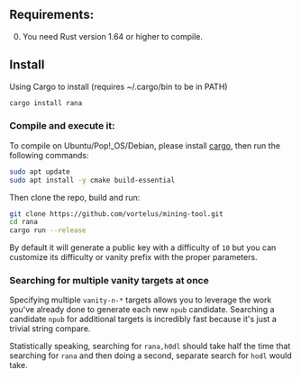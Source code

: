 ## Requirements:

0. You need Rust version 1.64 or higher to compile.

## Install

Using Cargo to install (requires ~/.cargo/bin to be in PATH)

```bash
cargo install rana
```

### Compile and execute it:

To compile on Ubuntu/Pop!\_OS/Debian, please install [cargo](https://www.rust-lang.org/tools/install), then run the following commands:

```bash
sudo apt update
sudo apt install -y cmake build-essential
```

Then clone the repo, build and run:

```bash
git clone https://github.com/vortelus/mining-tool.git
cd rana
cargo run --release
```

By default it will generate a public key with a difficulty of `10` but you can customize its difficulty or vanity prefix with the proper parameters.

### Searching for multiple vanity targets at once

Specifying multiple `vanity-n-*` targets allows you to leverage the work you've already done to generate each new `npub` candidate. Searching a candidate `npub` for additional targets is incredibly fast because it's just a trivial string compare.

Statistically speaking, searching for `rana,h0dl` should take half the time that searching for `rana` and then doing a second, separate search for `hodl` would take.
